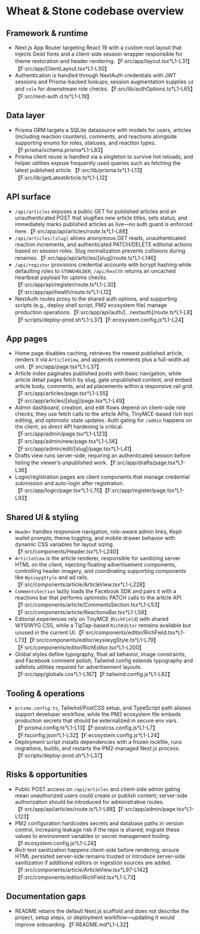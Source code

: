 # Wheat & Stone codebase overview

## Framework & runtime
- Next.js App Router targeting React 19 with a custom root layout that injects Geist fonts and a client-side session wrapper responsible for theme restoration and header rendering.【F:src/app/layout.tsx†L1-L31】【F:src/app/ClientLayout.tsx†L1-L30】
- Authentication is handled through NextAuth credentials with JWT sessions and Prisma-backed lookups; session augmentation supplies `id` and `role` for downstream role checks.【F:src/lib/authOptions.ts†L1-L65】【F:src/next-auth.d.ts†L1-L19】

## Data layer
- Prisma ORM targets a SQLite datasource with models for users, articles (including reaction counters), comments, and reactions alongside supporting enums for roles, statuses, and reaction types.【F:prisma/schema.prisma†L1-L83】
- Prisma client reuse is handled via a singleton to survive hot reloads, and helper utilities expose frequently used queries such as fetching the latest published article.【F:src/lib/prisma.ts†L1-L13】【F:src/lib/getLatestArticle.ts†L1-L12】

## API surface
- `/api/articles` exposes a public GET for published articles and an unauthenticated POST that slugifies new article titles, sets status, and immediately marks published articles as live—no auth guard is enforced here.【F:src/app/api/articles/route.ts†L1-L88】
- `/api/articles/[slug]` allows anonymous GET reads, unauthenticated reaction increments, and authenticated PATCH/DELETE editorial actions based on session roles. Slug normalization prevents collisions during renames.【F:src/app/api/articles/[slug]/route.ts†L1-L146】
- `/api/register` provisions credential accounts with bcrypt hashing while defaulting roles to `STONEHOLDER`; `/api/health` returns an uncached heartbeat payload for uptime checks.【F:src/app/api/register/route.ts†L1-L30】【F:src/app/api/health/route.ts†L1-L12】
- NextAuth routes proxy to the shared auth options, and supporting scripts (e.g., deploy shell script, PM2 ecosystem file) manage production operations.【F:src/app/api/auth/[...nextauth]/route.ts†L1-L8】【F:scripts/deploy-prod.sh†L1-L37】【F:ecosystem.config.js†L1-L24】

## App pages
- Home page disables caching, retrieves the newest published article, renders it via `ArticleView`, and appends comments plus a full-width ad unit.【F:src/app/page.tsx†L1-L37】
- Article index paginates published posts with basic navigation, while article detail pages fetch by slug, gate unpublished content, and embed article body, comments, and ad placements within a responsive rail grid.【F:src/app/articles/page.tsx†L1-L55】【F:src/app/articles/[slug]/page.tsx†L1-L49】
- Admin dashboard, creation, and edit flows depend on client-side role checks; they use fetch calls to the article APIs, TinyMCE-based rich text editing, and optimistic state updates. Auth gating for `/admin` happens on the client, so direct API hardening is critical.【F:src/app/admin/page.tsx†L1-L123】【F:src/app/admin/new/page.tsx†L1-L56】【F:src/app/admin/edit/[slug]/page.tsx†L1-L41】
- Drafts view runs server-side, requiring an authenticated session before listing the viewer’s unpublished work.【F:src/app/drafts/page.tsx†L1-L36】
- Login/registration pages are client components that manage credential submission and auto-login after registration.【F:src/app/login/page.tsx†L1-L70】【F:src/app/register/page.tsx†L1-L92】

## Shared UI & styling
- `Header` handles responsive navigation, role-aware admin links, Keplr wallet prompts, theme toggling, and mobile drawer behavior with dynamic CSS variables for layout sizing.【F:src/components/Header.tsx†L1-L240】
- `ArticleView` is the article renderer, responsible for sanitizing server HTML on the client, injecting floating advertisement components, controlling header imagery, and coordinating supporting components like `WysiwygStyle` and ad rails.【F:src/components/article/ArticleView.tsx†L1-L228】
- `CommentsSection` lazily loads the Facebook SDK and pairs it with a reactions bar that performs optimistic PATCH calls to the article API.【F:src/components/article/CommentsSection.tsx†L1-L53】【F:src/components/article/ReactionsBar.tsx†L1-L58】
- Editorial experiences rely on TinyMCE (`RichField`) with shared WYSIWYG CSS, while a TipTap-based `RichEditor` remains available but unused in the current UI.【F:src/components/editor/RichField.tsx†L1-L73】【F:src/components/editor/wysiwygStyle.ts†L1-L79】【F:src/components/editor/RichEditor.tsx†L1-L200】
- Global styles define typography, float ad behavior, image constraints, and Facebook comment polish; Tailwind config extends typography and safelists utilities required for advertisement layouts.【F:src/app/globals.css†L1-L167】【F:tailwind.config.js†L1-L82】

## Tooling & operations
- `prisma.config.ts`, Tailwind/PostCSS setup, and TypeScript path aliases support developer workflow, while the PM2 ecosystem file embeds production secrets that should be externalized in secure env vars.【F:prisma.config.ts†L1-L13】【F:postcss.config.js†L1-L7】【F:tsconfig.json†L1-L32】【F:ecosystem.config.js†L1-L24】
- Deployment script installs dependencies with a frozen lockfile, runs migrations, builds, and restarts the PM2-managed Next.js process.【F:scripts/deploy-prod.sh†L1-L37】

## Risks & opportunities
- Public POST access on `/api/articles` and client-side admin gating mean unauthorized users could create or publish content; server-side authorization should be introduced for administrative routes.【F:src/app/api/articles/route.ts†L1-L88】【F:src/app/admin/page.tsx†L1-L123】
- PM2 configuration hardcodes secrets and database paths in version control, increasing leakage risk if the repo is shared; migrate these values to environment variables or secret management tooling.【F:ecosystem.config.js†L1-L24】
- Rich text sanitization happens client-side before rendering; ensure HTML persisted server-side remains trusted or introduce server-side sanitization if additional editors or ingestion sources are added.【F:src/components/article/ArticleView.tsx†L97-L142】【F:src/components/editor/RichField.tsx†L1-L73】

## Documentation gaps
- README retains the default Next.js scaffold and does not describe the project, setup steps, or deployment workflow—updating it would improve onboarding.【F:README.md†L1-L32】
